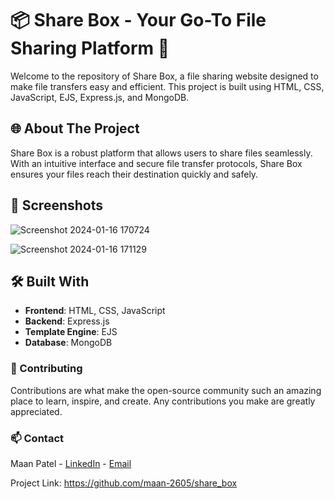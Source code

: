 # 📦 Share Box - Your Go-To File Sharing Platform 💼

Welcome to the repository of Share Box, a file sharing website designed to make file transfers easy and efficient. This project is built using HTML, CSS, JavaScript, EJS, Express.js, and MongoDB.

## 🌐 About The Project

Share Box is a robust platform that allows users to share files seamlessly. With an intuitive interface and secure file transfer protocols, Share Box ensures your files reach their destination quickly and safely.

## 📸 Screenshots

![Screenshot 2024-01-16 170724](https://github.com/maan-2605/share_box/assets/72200025/03dc8bfb-ad11-4286-bfdd-00bbeaf903f7)

![Screenshot 2024-01-16 171129](https://github.com/maan-2605/share_box/assets/72200025/30319432-5039-40aa-be7b-8e458f8668bb)



## 🛠️ Built With

- **Frontend**: HTML, CSS, JavaScript
- **Backend**: Express.js
- **Template Engine**: EJS
- **Database**: MongoDB

### 🤝 Contributing
Contributions are what make the open-source community such an amazing place to learn, inspire, and create. Any contributions you make are greatly appreciated.

### 📫 Contact
Maan Patel - [LinkedIn](https://www.linkedin.com/in/maan-patel-9ba0322ab) - [Email](mailto:maanpatel386@gmail.com)

Project Link: https://github.com/maan-2605/share_box
